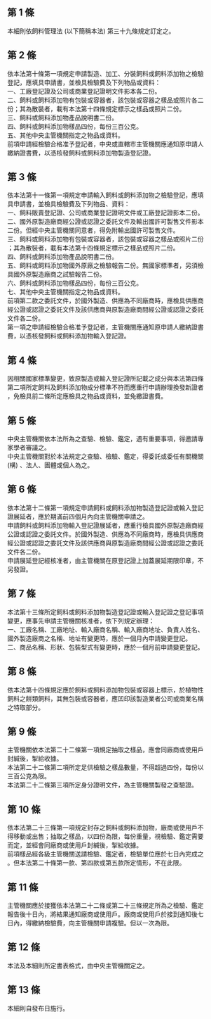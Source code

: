第 1 條
-------
本細則依飼料管理法 (以下簡稱本法) 第三十九條規定訂定之。

第 2 條
-------
依本法第十條第一項規定申請製造、加工、分裝飼料或飼料添加物之檢驗  
登記，應填具申請書，並檢具檢驗費及下列物品或資料：  
一、工廠登記證及公司或商業登記證明文件影本各二份。  
二、飼料或飼料添加物有包裝或容器者，該包裝或容器之樣品或照片各二  
    份；其為散裝者，載有本法第十四條規定標示之樣品或照片二份。  
三、飼料或飼料添加物產品說明書二份。  
四、飼料或飼料添加物樣品四份，每份三百公克。  
五、其他中央主管機關指定之物品或資料。  
前項申請經檢驗合格准予登記者，中央或直轄市主管機關應通知原申請人  
繳納證書費，以憑核發飼料或飼料添加物製造登記證。

第 3 條
-------
依本法第十一條第一項規定申請輸入飼料或飼料添加物之檢驗登記，應填  
具申請書，並檢具檢驗費及下列物品、資料：  
一、飼料販賣登記證、公司或商業登記證明文件或工廠登記證影本二份。  
二、國外原製造廠商經公證或認證之委託文件及輸出國許可製售文件影本  
    二份。但經中央主管機關同意者，得免附輸出國許可製售文件。  
三、飼料或飼料添加物有包裝或容器者，該包裝或容器之樣品或照片二份  
    ；其為散裝者，載有本法第十四條規定標示之樣品或照片二份。  
四、飼料或飼料添加物產品說明書二份。  
五、飼料或飼料添加物國外原廠之檢驗報告二份。無國家標準者，另須檢  
    具國外原製造廠商之試驗報告二份。  
六、飼料或飼料添加物樣品四份，每份三百公克。  
七、其他中央主管機關指定之物品或資料。  
前項第二款之委託文件，於國外製造、供應為不同廠商時，應檢具供應商  
經公證或認證之委託文件及該供應商與原製造廠商間經公證或認證之委託  
文件各二份。  
第一項之申請經檢驗合格准予登記者，主管機關應通知原申請人繳納證書  
費，以憑核發飼料或飼料添加物輸入登記證。

第 4 條
-------
因相關國家標準變更，致原製造或輸入登記證所記載之成分與本法第四條  
第二項所定飼料及飼料添加物成分標準不符而應重行申請辦理換發新證者  
，免檢具前二條所定應檢具之物品或資料，並免繳證書費。

第 5 條
-------
中央主管機關依本法所為之查驗、檢驗、鑑定，遇有重要事項，得邀請專  
家學者審議之。  
中央主管機關對於本法規定之查驗、檢驗、鑑定，得委託或委任有關機關  
 (構) 、法人、團體或個人為之。

第 6 條
-------
依本法第十二條第一項規定申請飼料或飼料添加物製造登記證或輸入登記  
證展延者，應於期滿前四個月內向主管機關申請之。  
申請飼料或飼料添加物輸入登記證展延者，應重行檢具國外原製造廠商經  
公證或認證之委託文件。於國外製造、供應為不同廠商時，應檢具供應商  
經公證或認證之委託文件及該供應商與原製造廠商間經公證或認證之委託  
文件各二份。  
申請展延登記經核准者，由主管機關在原登記證上加蓋展延期限印章，不  
另發證。

第 7 條
-------
本法第十三條所定飼料或飼料添加物製造登記證或輸入登記證之登記事項  
變更，應事先申請主管機關核准者，依下列規定辦理：  
一、工廠名稱、工廠地址、輸入廠商名稱、輸入廠商地址、負責人姓名、  
    國外製造廠商之名稱、地址有變更時，應於一個月內申請變更登記。  
二、商品名稱、形狀、包裝型式有變更時，應於一個月前申請變更登記。

第 8 條
-------
依本法第十四條規定應於飼料或飼料添加物包裝或容器上標示，於植物性  
飼料之餅類飼料，其無包裝或容器者，應凹印該製造業者公司或商業名稱  
之特取部分。

第 9 條
-------
主管機關依本法第二十二條第一項規定抽取之樣品，應會同廠商或使用戶  
封緘後，掣給收據。  
本法第二十二條第二項所定足供檢驗之樣品數量，不得超過四份，每份以  
三百公克為限。  
本法第二十二條第三項所定身分證明文件，為主管機關製發之查驗證。

第 10 條
--------
依本法第二十三條第一項規定封存之飼料或飼料添加物，廠商或使用戶不  
得移動或出售；抽取之樣品，以四份為限，每份重量，視檢驗、鑑定需要  
而定，並經會同廠商或使用戶封緘後，掣給收據。  
前項樣品經各級主管機關送請檢驗、鑑定者，檢驗單位應於七日內完成之  
。但本法第二十條第一款、第四款或第五款所定情形，不在此限。

第 11 條
--------
主管機關應於接獲依本法第二十二條或第二十三條規定所為之檢驗、鑑定  
報告後十日內，將結果通知廠商或使用戶。廠商或使用戶於接到通知後七  
日內，得繳納檢驗費，向主管機關申請複驗。但以一次為限。

第 12 條
--------
本法及本細則所定書表格式，由中央主管機關定之。

第 13 條
--------
本細則自發布日施行。

